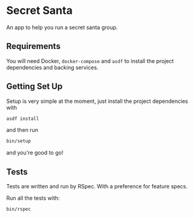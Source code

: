 # Secret Santa

An app to help you run a secret santa group.

## Requirements

You will need Docker, `docker-compose` and `asdf` to install the project
dependencies and backing services.

## Getting Set Up

Setup is very simple at the moment, just install the project dependencies with

```bash
asdf install
```

and then run

```bash
bin/setup
```

and you're good to go!

## Tests

Tests are written and run by RSpec. With a preference for feature specs.

Run all the tests with:

```bash
bin/rspec
```
